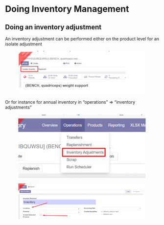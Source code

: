 # Doing Inventory Management

## **Doing an inventory adjustment**

An inventory adjustment can be performed either on the product level for an isolate adjustment

<figure><img src="../../../.gitbook/assets/image (4) (1) (1) (1) (1).png" alt=""><figcaption></figcaption></figure>

Or for instance for annual inventory in “operations” => “inventory adjustments”

<figure><img src="../../../.gitbook/assets/image (5) (1) (1) (1) (1).png" alt=""><figcaption></figcaption></figure>

<figure><img src="../../../.gitbook/assets/image (6) (1) (1) (1) (1).png" alt=""><figcaption></figcaption></figure>

